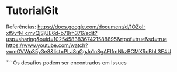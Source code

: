 # TutorialGit
Referências:
https://docs.google.com/document/d/1OZoI-xf9vfN_cmvQjSjUE6d-b78rh376/edit?usp=sharing&ouid=102545838367421588895&rtpof=true&sd=true
https://www.youtube.com/watch?v=mOVWp35y3e8&list=PLJ8qGgJo1nSgAFIfmNkzBCMXRcBhL3E4U

ˋˋˋ
Os desafios podem ser encontrados em Issues

